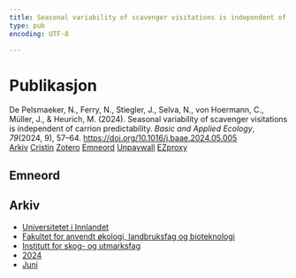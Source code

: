 ```yaml
---
title: Seasonal variability of scavenger visitations is independent of carrion predictability
type: pub
encoding: UTF-8

---
```

<h1>Publikasjon</h1>
<article id="csl-bib-container-RN8D7RG4" class="csl-bib-container">
  <div class="csl-bib-body"> <div class="csl-entry">De Pelsmaeker, N., Ferry, N., Stiegler, J., Selva, N., von Hoermann, C., Müller, J., &#38; Heurich, M. (2024). Seasonal variability of scavenger visitations is independent of carrion predictability. <i>Basic and Applied Ecology</i>, <i>79</i>(2024, 9), 57–64. <a href="https://doi.org/10.1016/j.baae.2024.05.005">https://doi.org/10.1016/j.baae.2024.05.005</a></div> </div>
  <div class="csl-bib-buttons">
    <a href="#taxonomy-article-RN8D7RG4" alt="archive" class="csl-bib-button">Arkiv</a>
    <a href="https://app.cristin.no/results/show.jsf?id=2275941" alt="Cristin" class="csl-bib-button">Cristin</a>
    <a href="http://zotero.org/groups/5881554/items/RN8D7RG4" alt="Zotero" class="csl-bib-button">Zotero</a>
    <a href="#keywords-article-RN8D7RG4" alt="keywords" class="csl-bib-button">Emneord</a>
    <a href="https://doi.org/10.1016/j.baae.2024.05.005" alt="Unpaywall" class="csl-bib-button">Unpaywall</a>
    <a href="https://doi.org/10.1016/j.baae.2024.05.005" alt="EZproxy" class="csl-bib-button">EZproxy</a>
  </div>
  <div id="csl-bib-meta-container-RN8D7RG4"></div>
</article>
<div id="csl-bib-meta-RN8D7RG4" class="csl-bib-meta">
  <article id="keywords-article-RN8D7RG4" class="keywords-article">
    <h1>Emneord</h1>
    
  </article>
  <article id="taxonomy-article-RN8D7RG4" class="taxonomy-article">
    <h1>Arkiv</h1>
    <ul>
      <li><a href="{{< params subfolder >}}nn/archive/?key=3DCRN523">Universitetet i Innlandet</a></li>
      <li><a href="{{< params subfolder >}}nn/archive/?key=T77LXH6D">Fakultet for anvendt økologi, landbruksfag og bioteknologi</a></li>
      <li><a href="{{< params subfolder >}}nn/archive/?key=7TRARPE3">Institutt for skog- og utmarksfag</a></li>
      <li><a href="{{< params subfolder >}}nn/archive/?key=A4XX8HDP">2024</a></li>
      <li><a href="{{< params subfolder >}}nn/archive/?key=7J8SDQWC">Juni</a></li>
    </ul>
  </article>
</div>
